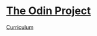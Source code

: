 # [The Odin Project](https://www.theodinproject.com/)

[Curriculum](https://github.com/TheOdinProject/curriculum)
